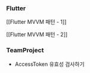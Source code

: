 ### Flutter

[[Flutter MVVM 패턴 - 1]]

[[Flutter MVVM 패턴 - 2]]


### TeamProject
- AccessToken 유효성 검사하기

